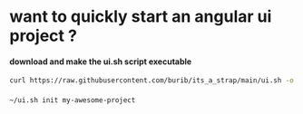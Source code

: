 # want to quickly start an angular ui project ?

#### download and make the ui.sh script executable
```sh
curl https://raw.githubusercontent.com/burib/its_a_strap/main/ui.sh -o ~/ui.sh && chmod +x ~/ui.sh
```

####
```sh
~/ui.sh init my-awesome-project
```
